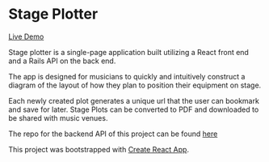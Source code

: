 # Stage Plotter
[Live Demo](https://stage-plotter.herokuapp.com)

<!-- [![Alt text](https://img.youtube.com/vi/VID/0.jpg)](https://www.youtube.com/watch?v=VID) -->

Stage plotter is a single-page application built utilizing a React front end and a Rails API on the back end.

The app is designed for musicians to quickly and intuitively construct a diagram of the layout of how they plan to position their equipment on stage.

Each newly created plot generates a unique url that the user can bookmark and save for later. Stage Plots can be converted to PDF and downloaded to be shared with music venues.

The repo for the backend API of this project can be found [here](https://www.github.com/skel11417/todo-app)

This project was bootstrapped with [Create React App](https://github.com/facebook/create-react-app).
